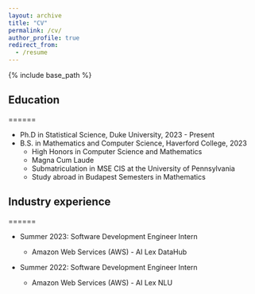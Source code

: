 ```yaml
---
layout: archive
title: "CV"
permalink: /cv/
author_profile: true
redirect_from:
  - /resume
---
```


{% include base_path %}

## Education
======
* Ph.D in Statistical Science, Duke University, 2023 - Present
* B.S. in Mathematics and Computer Science, Haverford College, 2023 
  * High Honors in Computer Science and Mathematics
  * Magna Cum Laude
  * Submatriculation in MSE CIS at the University of Pennsylvania
  * Study abroad in Budapest Semesters in Mathematics
<!-- * M.S. in Jekyll, GitHub University, 2014 -->
<!-- * Ph.D in Version Control Theory, GitHub University, 2018 (expected) -->

## Industry experience
======
* Summer 2023: Software Development Engineer Intern 
  * Amazon Web Services (AWS) - AI Lex DataHub

* Summer 2022: Software Development Engineer Intern 
  * Amazon Web Services (AWS) - AI Lex NLU
  
<!-- Skills
======
* Skill 1
* Skill 2
  * Sub-skill 2.1
  * Sub-skill 2.2
  * Sub-skill 2.3
* Skill 3

Publications
======
  <ul>{% for post in site.publications %}
    {% include archive-single-cv.html %}
  {% endfor %}</ul>
  
Talks
======
  <ul>{% for post in site.talks %}
    {% include archive-single-talk-cv.html %}
  {% endfor %}</ul>
  
Teaching
======
  <ul>{% for post in site.teaching %}
    {% include archive-single-cv.html %}
  {% endfor %}</ul>
  
Service and leadership
======
* Currently signed in to 43 different slack teams -->
